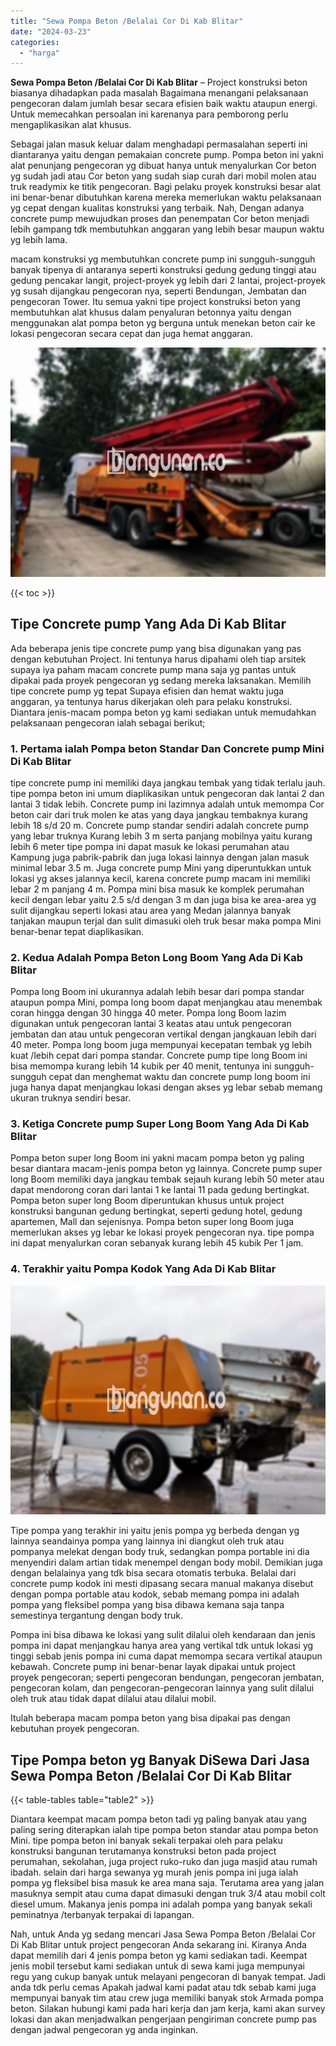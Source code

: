 ```yaml
---
title: "Sewa Pompa Beton /Belalai Cor Di Kab Blitar"
date: "2024-03-23"
categories: 
  - "harga"
---
```


**Sewa Pompa Beton /Belalai Cor Di Kab Blitar** – Project konstruksi beton biasanya dihadapkan pada masalah Bagaimana menangani pelaksanaan pengecoran dalam jumlah besar secara efisien baik waktu ataupun energi. Untuk memecahkan persoalan ini karenanya para pemborong perlu mengaplikasikan alat khusus.

Sebagai jalan masuk keluar dalam menghadapi permasalahan seperti ini diantaranya yaitu dengan pemakaian concrete pump. Pompa beton ini yakni alat penunjang pengecoran yg dibuat hanya untuk menyalurkan Cor beton yg sudah jadi atau Cor beton yang sudah siap curah dari mobil molen atau truk readymix ke titik pengecoran. Bagi pelaku proyek konstruksi besar alat ini benar-benar dibutuhkan karena mereka memerlukan waktu pelaksanaan yg cepat dengan kualitas konstruksi yang terbaik. Nah, Dengan adanya concrete pump mewujudkan proses dan penempatan Cor beton menjadi lebih gampang tdk membutuhkan anggaran yang lebih besar maupun waktu yg lebih lama.

macam konstruksi yg membutuhkan concrete pump ini sungguh-sungguh banyak tipenya di antaranya seperti konstruksi gedung gedung tinggi atau gedung pencakar langit, project-proyek yg lebih dari 2 lantai, project-proyek yg susah dijangkau pengecoran nya, seperti Bendungan, Jembatan dan pengecoran Tower. Itu semua yakni tipe project konstruksi beton yang membutuhkan alat khusus dalam penyaluran betonnya yaitu dengan menggunakan alat pompa beton yg berguna untuk menekan beton cair ke lokasi pengecoran secara cepat dan juga hemat anggaran.

![Sewa Pompa Beton /Belalai Cor Di Kab Blitar](/images/sewa-concrete-pump-19.png)

{{< toc >}}

## Tipe Concrete pump Yang Ada Di Kab Blitar

Ada beberapa jenis tipe concrete pump yang bisa digunakan yang pas dengan kebutuhan Project. Ini tentunya harus dipahami oleh tiap arsitek supaya iya paham macam concrete pump mana saja yg pantas untuk dipakai pada proyek pengecoran yg sedang mereka laksanakan. Memilih tipe concrete pump yg tepat Supaya efisien dan hemat waktu juga anggaran, ya tentunya harus dikerjakan oleh para pelaku konstruksi. Diantara jenis-macam pompa beton yg kami sediakan untuk memudahkan pelaksanaan pengecoran ialah sebagai berikut;

### 1\. Pertama ialah Pompa beton Standar Dan Concrete pump Mini Di Kab Blitar

tipe concrete pump ini memiliki daya jangkau tembak yang tidak terlalu jauh. tipe pompa beton ini umum diaplikasikan untuk pengecoran dak lantai 2 dan lantai 3 tidak lebih. Concrete pump ini lazimnya adalah untuk memompa Cor beton cair dari truk molen ke atas yang daya jangkau tembaknya kurang lebih 18 s/d 20 m. Concrete pump standar sendiri adalah concrete pump yang lebar truknya Kurang lebih 3 m serta panjang mobilnya yaitu kurang lebih 6 meter tipe pompa ini dapat masuk ke lokasi perumahan atau Kampung juga pabrik-pabrik dan juga lokasi lainnya dengan jalan masuk minimal lebar 3.5 m. Juga concrete pump Mini yang diperuntukkan untuk lokasi yg akses jalannya kecil, karena concrete pump macam ini memiliki lebar 2 m panjang 4 m. Pompa mini bisa masuk ke komplek perumahan kecil dengan lebar yaitu 2.5 s/d dengan 3 m dan juga bisa ke area-area yg sulit dijangkau seperti lokasi atau area yang Medan jalannya banyak tanjakan maupun terjal dan sulit dimasuki oleh truk besar maka pompa Mini benar-benar tepat diaplikasikan.

### 2\. Kedua Adalah Pompa Beton Long Boom Yang Ada Di Kab Blitar

Pompa long Boom ini ukurannya adalah lebih besar dari pompa standar ataupun pompa Mini, pompa long boom dapat menjangkau atau menembak coran hingga dengan 30 hingga 40 meter. Pompa long Boom lazim digunakan untuk pengecoran lantai 3 keatas atau untuk pengecoran jembatan dan atau untuk pengecoran vertikal dengan jangkauan lebih dari 40 meter. Pompa long boom juga mempunyai kecepatan tembak yg lebih kuat /lebih cepat dari pompa standar. Concrete pump tipe long Boom ini bisa memompa kurang lebih 14 kubik per 40 menit, tentunya ini sungguh-sungguh cepat dan menghemat waktu dan concrete pump long boom ini juga hanya dapat menjangkau lokasi dengan akses yg lebar sebab memang ukuran truknya sendiri besar.

### 3\. Ketiga Concrete pump Super Long Boom Yang Ada Di Kab Blitar

Pompa beton super long Boom ini yakni macam pompa beton yg paling besar diantara macam-jenis pompa beton yg lainnya. Concrete pump super long Boom memiliki daya jangkau tembak sejauh kurang lebih 50 meter atau dapat mendorong coran dari lantai 1 ke lantai 11 pada gedung bertingkat. Pompa beton super long Boom diperuntukan khusus untuk project konstruksi bangunan gedung bertingkat, seperti gedung hotel, gedung apartemen, Mall dan sejenisnya. Pompa beton super long Boom juga memerlukan akses yg lebar ke lokasi proyek pengecoran nya. tipe pompa ini dapat menyalurkan coran sebanyak kurang lebih 45 kubik Per 1 jam.

### 4\. Terakhir yaitu Pompa Kodok Yang Ada Di Kab Blitar

![Sewa Pompa Beton /Belalai Cor Di Kab Blitar](/images/sewa-concrete-pump-22.png)

Tipe pompa yang terakhir ini yaitu jenis pompa yg berbeda dengan yg lainnya seandainya pompa yang lainnya ini diangkut oleh truk atau pompanya melekat dengan body truk, sedangkan pompa portable ini dia menyendiri dalam artian tidak menempel dengan body mobil. Demikian juga dengan belalainya yang tdk bisa secara otomatis terbuka. Belalai dari concrete pump kodok ini mesti dipasang secara manual makanya disebut dengan pompa portable atau kodok, sebab memang pompa ini adalah pompa yang fleksibel pompa yang bisa dibawa kemana saja tanpa semestinya tergantung dengan body truk.

Pompa ini bisa dibawa ke lokasi yang sulit dilalui oleh kendaraan dan jenis pompa ini dapat menjangkau hanya area yang vertikal tdk untuk lokasi yg tinggi sebab jenis pompa ini cuma dapat memompa secara vertikal ataupun kebawah. Concrete pump ini benar-benar layak dipakai untuk project proyek pengecoran; seperti pengecoran bendungan, pengecoran jembatan, pengecoran kolam, dan pengecoran-pengecoran lainnya yang sulit dilalui oleh truk atau tidak dapat dilalui atau dilalui mobil.

Itulah beberapa macam pompa beton yang bisa dipakai pas dengan kebutuhan proyek pengecoran.

## Tipe Pompa beton yg Banyak DiSewa Dari Jasa Sewa Pompa Beton /Belalai Cor Di Kab Blitar

{{< table-tables table="table2" >}}

Diantara keempat macam pompa beton tadi yg paling banyak atau yang paling sering diterapkan ialah tipe pompa beton standar atau pompa beton Mini. tipe pompa beton ini banyak sekali terpakai oleh para pelaku konstruksi bangunan terutamanya konstruksi beton pada project perumahan, sekolahan, juga project ruko-ruko dan juga masjid atau rumah ibadah. selain dari harga sewanya yg murah jenis pompa ini juga ialah pompa yg fleksibel bisa masuk ke area mana saja. Terutama area yang jalan masuknya sempit atau cuma dapat dimasuki dengan truk 3/4 atau mobil colt diesel umum. Makanya jenis pompa ini adalah pompa yang banyak sekali peminatnya /terbanyak terpakai di lapangan.

Nah, untuk Anda yg sedang mencari Jasa Sewa Pompa Beton /Belalai Cor Di Kab Blitar untuk project pengecoran Anda sekarang ini. Kiranya Anda dapat memilih dari 4 jenis pompa beton yg kami sediakan tadi. Keempat jenis mobil tersebut kami sediakan untuk di sewa kami juga mempunyai regu yang cukup banyak untuk melayani pengecoran di banyak tempat. Jadi anda tdk perlu cemas Apakah jadwal kami padat atau tdk sebab kami juga mempunyai banyak tim atau crew juga memiliki banyak stok Armada pompa beton. Silakan hubungi kami pada hari kerja dan jam kerja, kami akan survey lokasi dan akan menjadwalkan pengerjaan pengiriman concrete pump pas dengan jadwal pengecoran yg anda inginkan.
